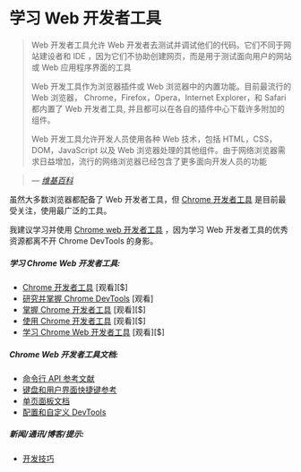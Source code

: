 # 学习 Web 开发者工具

> Web 开发者工具允许 Web 开发者去测试并调试他们的代码。它们不同于网站建设者和 IDE ，因为它们不协助创建网页，而是用于测试面向用户的网站或 Web 应用程序界面的工具
>
> Web 开发工具作为浏览器插件或 Web 浏览器中的内置功能。目前最流行的 Web 浏览器， Chrome，Firefox，Opera，Internet Explorer，和 Safari 都内置了 Web 开发者工具,  并且都可以在各自的插件中心下载许多附加的组件。
>
> Web 开发工具允许开发人员使用各种 Web 技术，包括 HTML，CSS，DOM，JavaScript 以及 Web 浏览器处理的其他组件。由于网络浏览器需求日益增加，流行的网络浏览器已经包含了更多面向开发人员的功能

><cite>&#8212; [维基百科](https://en.wikipedia.org/wiki/Web_development_tools)</cite>

虽然大多数浏览器都配备了 Web 开发者工具，但 [Chrome 开发者工具](https://developers.google.com/web/tools/chrome-devtools/) 是目前最受关注，使用最广泛的工具。

我建议学习并使用 [Chrome web 开发者工具](https://developers.google.com/web/tools/chrome-devtools/) ，因为学习 Web 开发者工具的优秀资源都离不开 Chrome DevTools 的身影。

##### 学习 Chrome Web 开发者工具:

* [Chrome 开发者工具](https://code.tutsplus.com/courses/chrome-developer-tools) [观看][$]
* [ 研究并掌握 Chrome DevTools](http://discover-devtools.codeschool.com/) [观看]
* [掌握 Chrome 开发者工具](https://frontendmasters.com/courses/chrome-dev-tools/) [观看][$]
* [使用 Chrome 开发者工具](http://www.pluralsight.com/courses/chrome-developer-tools) [观看][$]
* [学习 Chrome Web 开发者工具](https://www.lynda.com/Chrome-tutorials/Learning-Chrome-Web-Developer-Tools/590844-2.html) [观看][$]

##### Chrome Web 开发者工具文档:

* [命令行 API 参考文献](https://developers.google.com/web/tools/chrome-devtools/console/command-line-reference)
* [键盘和用户界面快捷键参考](https://developers.google.com/web/tools/iterate/inspect-styles/shortcuts)
* [单页面板文档](https://developers.google.com/web/tools/chrome-devtools/#docs)
* [配置和自定义 DevTools](https://developer.chrome.com/devtools/docs/settings)

##### 新闻/通讯/博客/提示:

* [开发技巧](https://umaar.com/dev-tips/)
